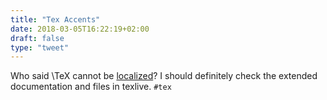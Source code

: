 ```yaml
---
title: "Tex Accents"
date: 2018-03-05T16:22:19+02:00
draft: false
type: "tweet"
---
```

Who said \TeX cannot be [localized](http://petr.olsak.net/opmac-e.html)? I should definitely check the extended documentation and files in texlive. `#tex`
<!--more-->
